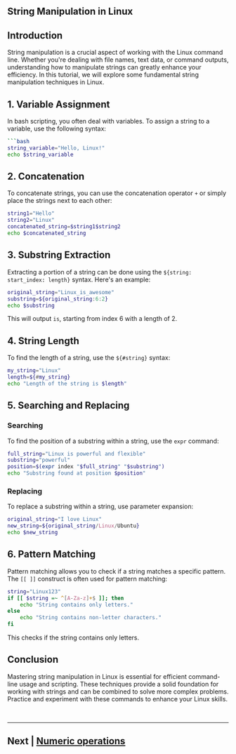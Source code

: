


## String Manipulation in Linux

## Introduction

String manipulation is a crucial aspect of working with the Linux command line. Whether you're dealing with file names, text data, or command outputs, understanding how to manipulate strings can greatly enhance your efficiency. In this tutorial, we will explore some fundamental string manipulation techniques in Linux.

## 1. **Variable Assignment**

In bash scripting, you often deal with variables. To assign a string to a variable, use the following syntax:

```bash
```bash
string_variable="Hello, Linux!"
echo $string_variable
```

## 2. **Concatenation**

To concatenate strings, you can use the concatenation operator `+` or simply place the strings next to each other:

```bash
string1="Hello"
string2="Linux"
concatenated_string=$string1$string2
echo $concatenated_string
```

## 3. **Substring Extraction**

Extracting a portion of a string can be done using the `${string: start_index: length}` syntax. Here's an example:

```bash
original_string="Linux_is_awesome"
substring=${original_string:6:2}
echo $substring
```

This will output `is`, starting from index 6 with a length of 2.

## 4. **String Length**

To find the length of a string, use the `${#string}` syntax:

```bash
my_string="Linux"
length=${#my_string}
echo "Length of the string is $length"
```

## 5. **Searching and Replacing**

### Searching
To find the position of a substring within a string, use the `expr` command:

```bash
full_string="Linux is powerful and flexible"
substring="powerful"
position=$(expr index "$full_string" "$substring")
echo "Substring found at position $position"
```

### Replacing
To replace a substring within a string, use parameter expansion:

```bash
original_string="I love Linux"
new_string=${original_string/Linux/Ubuntu}
echo $new_string
```

## 6. **Pattern Matching**

Pattern matching allows you to check if a string matches a specific pattern. The `[[ ]]` construct is often used for pattern matching:

```bash
string="Linux123"
if [[ $string =~ ^[A-Za-z]+$ ]]; then
    echo "String contains only letters."
else
    echo "String contains non-letter characters."
fi
```

This checks if the string contains only letters.

## Conclusion

Mastering string manipulation in Linux is essential for efficient command-line usage and scripting. These techniques provide a solid foundation for working with strings and can be combined to solve more complex problems. Practice and experiment with these commands to enhance your Linux skills.


<br>

<hr>

## Next | [Numeric operations]()
